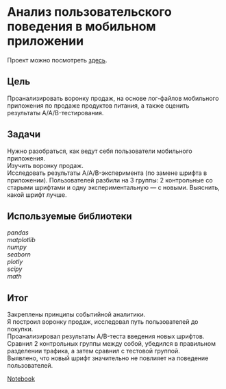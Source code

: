 #  Анализ пользовательского поведения в мобильном приложении

Проект можно посмотреть [здесь](https://nbviewer.jupyter.org/github/Alexandr-90/yandex-praktikum-projects/blob/master/user-behaviour-mob-app-aab-test/user-behaviour-mob-app-aab-test.ipynb).

## Цель

Проанализировать воронку продаж, на основе лог-файлов мобильного приложения по продаже продуктов питания, а также оценить результаты A/A/B-тестирования.  

## Задачи

Нужно разобраться, как ведут себя пользователи мобильного приложения.  
Изучить воронку продаж.  
Исследовать результаты A/A/B-эксперимента (по замене шрифта в приложении). Пользователей разбили на 3 группы: 2 контрольные со старыми шрифтами и одну экспериментальную — с новыми. Выяснить, какой шрифт лучше.  

## Используемые библиотеки

*pandas  
matplotlib  
numpy  
seaborn  
plotly  
scipy  
math*

## Итог

Закреплены принципы событийной аналитики.  
Я построил воронку продаж, исследовал путь пользователей до покупки.  
Проанализировал результаты A/B-теста введения новых шрифтов.  
Сравнил 2 контрольных группы между собой, убедился в правильном разделении трафика, а затем сравнил с тестовой группой.  
Выявлено, что новый шрифт значительно не повлияет на поведение пользователей.  

[Notebook](https://nbviewer.jupyter.org/github/Alexandr-90/yandex-praktikum-projects/blob/master/user-behaviour-mob-app-aab-test/user-behaviour-mob-app-aab-test.ipynb)
